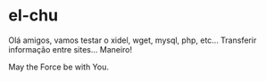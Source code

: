 el-chu
======
Olá amigos, vamos testar o xidel, wget, mysql, php, etc...
Transferir informação entre sites... Maneiro!

May the Force be with You.
